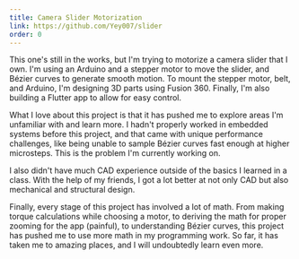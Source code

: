 ```yaml
---
title: Camera Slider Motorization
link: https://github.com/Yey007/slider
order: 0
---
```


This one's still in the works, but I'm trying to motorize a camera
slider that I own. I'm using an Arduino and a stepper motor to move
the slider, and Bézier curves to generate smooth motion. To mount
the stepper motor, belt, and Arduino, I'm designing 3D parts using
Fusion 360. Finally, I'm also building a Flutter app to allow for
easy control.

What I love about this project is that it has pushed me to explore
areas I'm unfamiliar with and learn more. I hadn't properly worked
in embedded systems before this project, and that came with unique
performance challenges, like being unable to sample Bézier curves
fast enough at higher microsteps. This is the problem I'm currently
working on.

I also didn't have much CAD experience outside of the basics I
learned in a class. With the help of my friends, I got a lot better
at not only CAD but also mechanical and structural design.

Finally, every stage of this project has involved a lot of math.
From making torque calculations while choosing a motor, to deriving
the math for proper zooming for the app (painful), to understanding
Bézier curves, this project has pushed me to use more math in my
programming work. So far, it has taken me to amazing places, and I
will undoubtedly learn even more.
